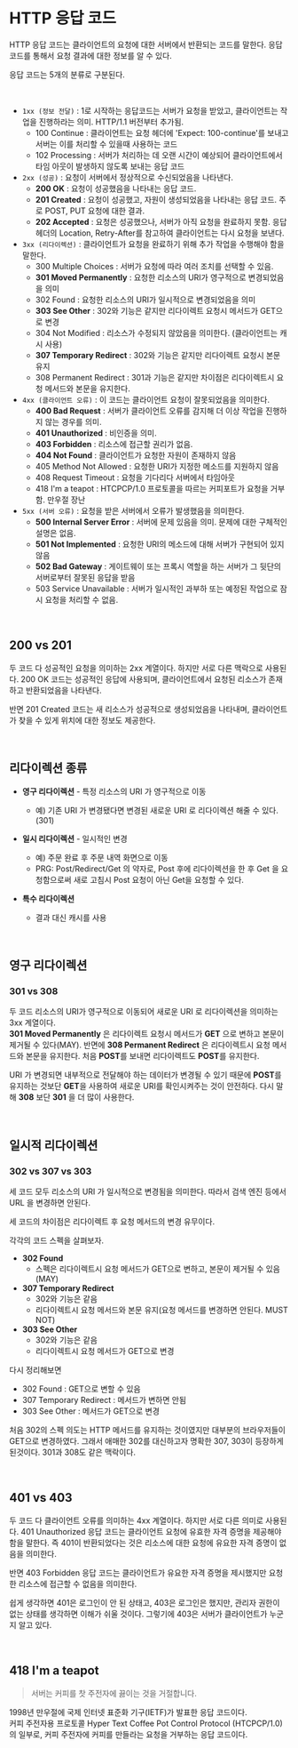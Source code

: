 # HTTP 응답 코드


HTTP 응답 코드는 클라이언트의 요청에 대한 서버에서 반환되는 코드를 말한다. 응답 코드를 통해서 요청 결과에 대한 정보를 알 수 있다. 

응답 코드는 5개의 분류로 구분된다.

<br>

- `1xx (정보 전달)` : 1로 시작하는 응답코드는 서버가 요청을 받았고, 클라이언트는 작업을 진행하라는 의미. HTTP/1.1 버전부터 추가됨.
    - 100 Continue : 클라이언트는 요청 헤더에 'Expect: 100-continue'를 보내고 서버는 이를 처리할 수 있을때 사용하는 코드
    - 102 Processing : 서버가 처리하는 데 오랜 시간이 예상되어 클라이언트에서 타임 아웃이 발생하지 않도록 보내는 응답 코드
- `2xx (성공)` : 요청이 서버에서 정상적으로 수신되었음을 나타낸다.
    - **200 OK** : 요청이 성공했음을 나타내는 응답 코드.
    - **201 Created** : 요청이 성공했고, 자원이 생성되었음을 나타내는 응답 코드. 주로 POST, PUT 요청에 대한 결과.
    - **202 Accepted** : 요청은 성공했으나, 서버가 아직 요청을 완료하지 못함. 응답 헤더의 Location, Retry-After를 참고하여 클라이언트는 다시 요청을 보낸다.
- `3xx (리다이렉션)` : 클라이언트가 요청을 완료하기 위해 추가 작업을 수행해야 함을 말한다.
    - 300 Multiple Choices : 서버가 요청에 따라 여러 조치를 선택할 수 있음.
    - **301 Moved Permanently** : 요청한 리소스의 URI가 영구적으로 변경되었음을 의미
    - 302 Found : 요청한 리소스의 URI가 일시적으로 변경되었음을 의미
    - **303 See Other** : 302와 기능은 같지만 리다이렉트 요청시 메서드가 GET으로 변경
    - 304 Not Modified : 리소스가 수정되지 않았음을 의미한다. (클라이언트는 캐시 사용)
    - **307 Temporary Redirect** : 302와 기능은 같지만 리다이렉트 요청시 본문 유지
    - 308 Permanent Redirect : 301과 기능은 같지만 차이점은 리다이렉트시 요청 메서드와 본문을 유지한다.
- `4xx (클라이언트 오류)` : 이 코드는 클라이언트 요청이 잘못되었음을 의미한다.
    - **400 Bad Request** : 서버가 클라이언트 오류를 감지해 더 이상 작업을 진행하지 않는 경우를 의미.
    - **401 Unauthorized** : 비인증을 의미.
    - **403 Forbidden** : 리소스에 접근할 권리가 없음.
    - **404 Not Found** : 클라이언트가 요청한 자원이 존재하지 않음
    - 405 Method Not Allowed : 요청한 URI가 지정한 메소드를 지원하지 않음
    - 408 Request Timeout : 요청을 기다리다 서버에서 타임아웃
    - 418 I'm a teapot : HTCPCP/1.0 프로토콜을 따르는 커피포트가 요청을 거부함. 만우절 장난
- `5xx (서버 오류)` : 요청을 받은 서버에서 오류가 발생했음을 의미한다.
    - **500 Internal Server Error** : 서버에 문제 있음을 의미. 문제에 대한 구체적인 설명은 없음.
    - **501 Not Implemented** : 요청한 URI의 메소드에 대해 서버가 구현되어 있지 않음
    - **502 Bad Gateway** : 게이트웨이 또는 프록시 역할을 하는 서버가 그 뒷단의 서버로부터 잘못된 응답을 받음
    - 503 Service Unavailable : 서버가 일시적인 과부하 또는 예정된 작업으로 잠시 요청을 처리할 수 없음.  

  
<br>


## 200 vs 201

두 코드 다 성공적인 요청을 의미하는 2xx 계열이다. 하지만 서로 다른 맥락으로 사용된다. 200 OK 코드는 성공적인 응답에 사용되며, 클라이언트에서 요청된 리소스가 존재하고 반환되었음을 나타낸다. 

반면 201 Created 코드는 새 리소스가 성공적으로 생성되었음을 나타내며, 클라이언트가 찾을 수 있게 위치에 대한 정보도 제공한다. 


<br>

## 리다이렉션 종류

* **영구 리다이렉션** - 특정 리소스의 URI 가 영구적으로 이동
  * 예) 기존 URI 가 변경됐다면 변경된 새로운 URI 로 리다이렉션 해줄 수 있다. (301)

* **일시 리다이렉션** - 일시적인 변경
  * 예) 주문 완료 후 주문 내역 화면으로 이동
  * PRG: Post/Redirect/Get 의 약자로, Post 후에 리다이렉션을 한 후 Get 을 요청함으로써 새로 고침시 Post 요청이 아닌 Get을 요청할 수 있다.

* **특수 리다이렉션**
  * 결과 대신 캐시를 사용

<br>

## 영구 리다이렉션 

### 301 vs 308

두 코드 리소스의 URI가 영구적으로 이동되어 새로운 URI 로 리다이렉션을 의미하는 3xx 계열이다.  
**301 Moved Permanently** 은 리다이렉트 요청시 메서드가 **GET** 으로 변하고 본문이 제거될 수 있다(MAY). 반면에 
**308 Permanent Redirect** 은 리다이렉트시 요청 메서드와 본문을 유지한다. 처음 **POST**를 보내면 리다이렉트도 **POST**를 유지한다.

URI 가 변경되면 내부적으로 전달해야 하는 데이터가 변경될 수 있기 때문에 **POST**를 유지하는 것보단 **GET**을 사용하여 새로운 URI를 확인시켜주는 것이 안전하다.
다시 말해 **308** 보단 **301** 을 더 많이 사용한다.

<br>

## 일시적 리다이렉션 

### 302 vs 307 vs 303

세 코드 모두 리소스의 URI 가 일시적으로 변경됨을 의미한다. 따라서 검색 엔진 등에서 URL 을 변경하면 안된다.

세 코드의 차이점은 리다이렉트 후 요청 메서드의 변경 유무이다.

각각의 코드 스펙을 살펴보자.


* **302 Found** 
  * 스펙은 리다이렉트시 요청 메서드가 GET으로 변하고, 본문이 제거될 수 있음(MAY)
* **307 Temporary Redirect**
  * 302와 기능은 같음
  * 리다이렉트시 요청 메서드와 본문 유지(요청 메서드를 변경하면 안된다. MUST NOT)
* **303 See Other**
  * 302와 기능은 같음
  * 리다이렉트시 요청 메서드가 GET으로 변경


다시 정리해보면

* 302 Found : GET으로 변할 수 있음
* 307 Temporary Redirect : 메서드가 변하면 안됨
* 303 See Other : 메서드가 GET으로 변경



처음 302의 스펙 의도는 HTTP 메서드를 유지하는 것이였지만 대부분의 브라우저들이 GET으로 변경하였다. 
그래서 애매한 302를 대신하고자 명확한 307, 303이 등장하게 된것이다. 301과 308도 같은 맥락이다.


<br>

## 401 vs 403

두 코드 다 클라이언트 오류를 의미하는 4xx 계열이다. 하지만 서로 다른 의미로 사용된다. 401 Unauthorized 응답 코드는 클라이언트 요청에 유효한 자격 증명을 제공해야 함을 말한다. 즉 401이 반환되었다는 것은 리소스에 대한 요청에 유요한 자격 증명이 없음을 의미한다.

반면 403 Forbidden 응답 코드는 클라이언트가 유요한 자격 증명을 제시했지만 요청한 리소스에 접근할 수 없음을 의미한다. 

쉽게 생각하면 401은 로그인이 안 된 상태고, 403은 로그인은 했지만, 관리자 권한이 없는 상태를 생각하면 이해가 쉬울 것이다. 그렇기에 403은 서버가 클라이언트가 누군지 알고 있다.


<br>

## 418 I'm a teapot

> 서버는 커피를 찻 주전자에 끓이는 것을 거절합니다.

1998년 만우절에 국제 인터넷 표준화 기구(IETF)가 발표한 응답 코드이다.  
커피 주전자용 프로토콜 Hyper Text Coffee Pot Control Protocol (HTCPCP/1.0) 의 일부로, 커피 주전자에 커피를 만들라는 요청을 거부하는 응답 코드이다.
